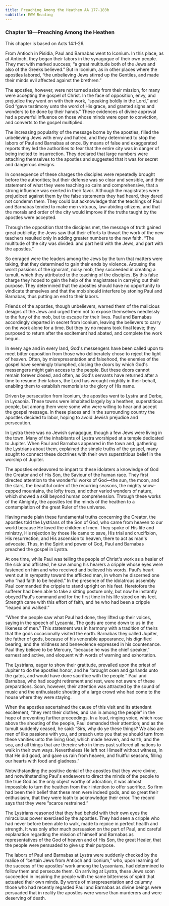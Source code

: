 ```yaml
---
title: Preaching Among the Heathen AA 177-183b
subtitle: EGW Reading
---
```


### Chapter 18—Preaching Among the Heathen

This chapter is based on Acts 14:1-26.

From Antioch in Pisidia, Paul and Barnabas went to Iconium. In this place, as at Antioch, they began their labors in the synagogue of their own people. They met with marked success; “a great multitude both of the Jews and also of the Greeks believed.” But in Iconium, as in other places where the apostles labored, “the unbelieving Jews stirred up the Gentiles, and made their minds evil affected against the brethren.”

The apostles, however, were not turned aside from their mission, for many were accepting the gospel of Christ. In the face of opposition, envy, and prejudice they went on with their work, “speaking boldly in the Lord,” and God “gave testimony unto the word of His grace, and granted signs and wonders to be done by their hands.” These evidences of divine approval had a powerful influence on those whose minds were open to conviction, and converts to the gospel multiplied.

The increasing popularity of the message borne by the apostles, filled the unbelieving Jews with envy and hatred, and they determined to stop the labors of Paul and Barnabas at once. By means of false and exaggerated reports they led the authorities to fear that the entire city was in danger of being incited to insurrection. They declared that large numbers were attaching themselves to the apostles and suggested that it was for secret and dangerous designs.

In consequence of these charges the disciples were repeatedly brought before the authorities; but their defense was so clear and sensible, and their statement of what they were teaching so calm and comprehensive, that a strong influence was exerted in their favor. Although the magistrates were prejudiced against them by the false statements they had heard, they dared not condemn them. They could but acknowledge that the teachings of Paul and Barnabas tended to make men virtuous, law-abiding citizens, and that the morals and order of the city would improve if the truths taught by the apostles were accepted.

Through the opposition that the disciples met, the message of truth gained great publicity; the Jews saw that their efforts to thwart the work of the new teachers resulted only in adding greater numbers to the new faith. “The multitude of the city was divided: and part held with the Jews, and part with the apostles.”

So enraged were the leaders among the Jews by the turn that matters were taking, that they determined to gain their ends by violence. Arousing the worst passions of the ignorant, noisy mob, they succeeded in creating a tumult, which they attributed to the teaching of the disciples. By this false charge they hoped to gain the help of the magistrates in carrying out their purpose. They determined that the apostles should have no opportunity to vindicate themselves and that the mob should interfere by stoning Paul and Barnabas, thus putting an end to their labors.

Friends of the apostles, though unbelievers, warned them of the malicious designs of the Jews and urged them not to expose themselves needlessly to the fury of the mob, but to escape for their lives. Paul and Barnabas accordingly departed in secret from Iconium, leaving the believers to carry on the work alone for a time. But they by no means took final leave; they purposed to return after the excitement had abated, and complete the work begun.

In every age and in every land, God's messengers have been called upon to meet bitter opposition from those who deliberately chose to reject the light of heaven. Often, by misrepresentation and falsehood, the enemies of the gospel have seemingly triumphed, closing the doors by which God's messengers might gain access to the people. But these doors cannot remain forever closed, and often, as God's servants have returned after a time to resume their labors, the Lord has wrought mightily in their behalf, enabling them to establish memorials to the glory of His name.

Driven by persecution from Iconium, the apostles went to Lystra and Derbe, in Lycaonia. These towns were inhabited largely by a heathen, superstitious people, but among them were some who were willing to hear and accept the gospel message. In these places and in the surrounding country the apostles decided to labor, hoping to avoid Jewish prejudice and persecution.

In Lystra there was no Jewish synagogue, though a few Jews were living in the town. Many of the inhabitants of Lystra worshiped at a temple dedicated to Jupiter. When Paul and Barnabas appeared in the town and, gathering the Lystrians about them, explained the simple truths of the gospel, many sought to connect these doctrines with their own superstitious belief in the worship of Jupiter.

The apostles endeavored to impart to these idolaters a knowledge of God the Creator and of His Son, the Saviour of the human race. They first directed attention to the wonderful works of God—the sun, the moon, and the stars, the beautiful order of the recurring seasons, the mighty snow-capped mountains, the lofty trees, and other varied wonders of nature, which showed a skill beyond human comprehension. Through these works of the Almighty, the apostles led the minds of the heathen to a contemplation of the great Ruler of the universe.

Having made plain these fundamental truths concerning the Creator, the apostles told the Lystrians of the Son of God, who came from heaven to our world because He loved the children of men. They spoke of His life and ministry, His rejection by those He came to save, His trial and crucifixion, His resurrection, and His ascension to heaven, there to act as man's advocate. Thus, in the Spirit and power of God, Paul and Barnabas preached the gospel in Lystra.

At one time, while Paul was telling the people of Christ's work as a healer of the sick and afflicted, he saw among his hearers a cripple whose eyes were fastened on him and who received and believed his words. Paul's heart went out in sympathy toward the afflicted man, in whom he discerned one who “had faith to be healed.” In the presence of the idolatrous assembly Paul commanded the cripple to stand upright on his feet. Heretofore the sufferer had been able to take a sitting posture only, but now he instantly obeyed Paul's command and for the first time in his life stood on his feet. Strength came with this effort of faith, and he who had been a cripple “leaped and walked.”

“When the people saw what Paul had done, they lifted up their voices, saying in the speech of Lycaonia, The gods are come down to us in the likeness of men.” This statement was in harmony with a tradition of theirs that the gods occasionally visited the earth. Barnabas they called Jupiter, the father of gods, because of his venerable appearance, his dignified bearing, and the mildness and benevolence expressed in his countenance. Paul they believe to be Mercury, “because he was the chief speaker,” earnest and active, and eloquent with words of warning and exhortation.

The Lystrians, eager to show their gratitude, prevailed upon the priest of Jupiter to do the apostles honor, and he “brought oxen and garlands unto the gates, and would have done sacrifice with the people.” Paul and Barnabas, who had sought retirement and rest, were not aware of these preparations. Soon, however, their attention was attracted by the sound of music and the enthusiastic shouting of a large crowd who had come to the house where they were staying.

When the apostles ascertained the cause of this visit and its attendant excitement, “they rent their clothes, and ran in among the people” in the hope of preventing further proceedings. In a loud, ringing voice, which rose above the shouting of the people, Paul demanded their attention; and as the tumult suddenly ceased, he said: “Sirs, why do ye these things? We also are men of like passions with you, and preach unto you that ye should turn from these vanities unto the living God, which made heaven, and earth, and the sea, and all things that are therein: who in times past suffered all nations to walk in their own ways. Nevertheless He left not Himself without witness, in that He did good, and gave us rain from heaven, and fruitful seasons, filling our hearts with food and gladness.”

Notwithstanding the positive denial of the apostles that they were divine, and notwithstanding Paul's endeavors to direct the minds of the people to the true God as the only object worthy of adoration, it was almost impossible to turn the heathen from their intention to offer sacrifice. So firm had been their belief that these men were indeed gods, and so great their enthusiasm, that they were loath to acknowledge their error. The record says that they were “scarce restrained.”

The Lystrians reasoned that they had beheld with their own eyes the miraculous power exercised by the apostles. They had seen a cripple who had never before been able to walk, made to rejoice in perfect health and strength. It was only after much persuasion on the part of Paul, and careful explanation regarding the mission of himself and Barnabas as representatives of the God of heaven and of His Son, the great Healer, that the people were persuaded to give up their purpose.

The labors of Paul and Barnabas at Lystra were suddenly checked by the malice of “certain Jews from Antioch and Iconium,” who, upon learning of the success of the apostles’ work among the Lycaonians, had determined to follow them and persecute them. On arriving at Lystra, these Jews soon succeeded in inspiring the people with the same bitterness of spirit that actuated their own minds. By words of misrepresentation and calumny those who had recently regarded Paul and Barnabas as divine beings were persuaded that in reality the apostles were worse than murderers and were deserving of death.
